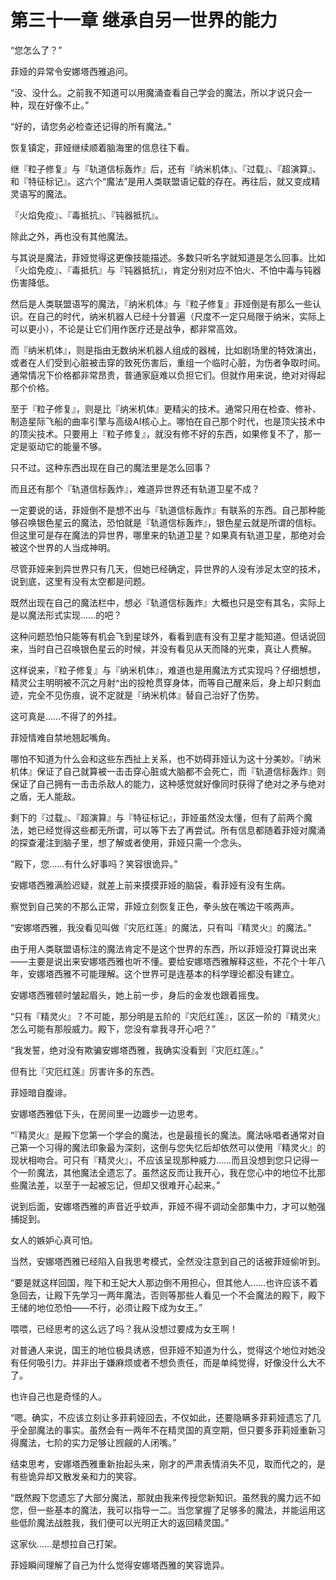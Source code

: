 # 第三十一章 继承自另一世界的能力

“您怎么了？”

菲娅的异常令安娜塔西雅追问。

“没、没什么。之前我不知道可以用魔涌查看自己学会的魔法，所以才说只会一种，现在好像不止。”

“好的，请您务必检查还记得的所有魔法。”

恢复镇定，菲娅继续顺着脑海里的信息往下看。

继『粒子修复』与『轨道信标轰炸』后，还有『纳米机体』、『过载』、『超演算』、和『特征标记』。这六个“魔法”是用人类联盟语记载的存在。再往后，就又变成精灵语写的魔法。

『火焰免疫』、『毒抵抗』、『钝器抵抗』。

除此之外，再也没有其他魔法。

与其说是魔法，菲娅觉得这更像技能描述。多数只听名字就知道是怎么回事。比如『火焰免疫』、『毒抵抗』与『钝器抵抗』，肯定分别对应不怕火、不怕中毒与钝器伤害降低。

然后是人类联盟语写的魔法，『纳米机体』与『粒子修复』菲娅倒是有那么一些认识。在自己的时代，纳米机器人已经十分普遍（尺度不一定只局限于纳米，实际上可以更小），不论是让它们用作医疗还是战争，都非常高效。

而『纳米机体』，则是指由无数纳米机器人组成的器械，比如剧场里的特效演出，或者在人们受到心脏被击穿的致死伤害后，重组一个临时心脏，为伤者争取时间。通常情况下价格都非常昂贵，普通家庭难以负担它们。但就作用来说，绝对对得起那个价格。

至于『粒子修复』，则是比『纳米机体』更精尖的技术。通常只用在检查、修补、制造星际飞船的曲率引擎与高级AI核心上。哪怕在自己那个时代，也是顶尖技术中的顶尖技术。只要用上『粒子修复』，就没有修不好的东西，如果修复不了，那一定是驱动它的能量不够。

只不过。这种东西出现在自己的魔法里是怎么回事？

而且还有那个『轨道信标轰炸』，难道异世界还有轨道卫星不成？

一定要说的话，菲娅倒不是想不出与『轨道信标轰炸』有联系的东西。自己那种能够召唤银色星云的魔法，恐怕就是『轨道信标轰炸』，银色星云就是所谓的信标。但这里可是存在魔法的异世界，哪里来的轨道卫星？如果真有轨道卫星，那绝对会被这个世界的人当成神明。

尽管菲娅来到异世界只有几天，但她已经确定，异世界的人没有涉足太空的技术，说到底，这里有没有太空都是问题。

既然出现在自己的魔法栏中，想必『轨道信标轰炸』大概也只是空有其名，实际上是以魔法形式实现……的吧？

这种问题恐怕只能等有机会飞到星球外，看看到底有没有卫星才能知道。但话说回来，当时自己召唤银色星云的时候，并没有看见从天而降的光束，真让人费解。

这样说来，『粒子修复』与『纳米机体』，难道也是用魔法方式实现吗？仔细想想，精灵公主明明被不沉之月射^出的投枪贯穿身体，而等自己醒来后，身上却只剩血迹，完全不见伤痕，说不定就是『纳米机体』替自己治好了伤势。

这可真是……不得了的外挂。

菲娅情难自禁地翘起嘴角。

哪怕不知道为什么会和这些东西扯上关系，也不妨碍菲娅认为这十分美妙。『纳米机体』保证了自己就算被一击击穿心脏或大脑都不会死亡，而『轨道信标轰炸』则保证了自己拥有一击击杀敌人的能力，这种感觉就好像同时获得了绝对之矛与绝对之盾，无人能敌。

剩下的『过载』、『超演算』与『特征标记』，菲娅虽然没太懂，但有了前两个魔法，她已经觉得这些都无所谓，可以等下去了再尝试。所有信息都随着菲娅对魔涌的探查灌注到脑子里，想了解或者使用，菲娅只需一个念头。

“殿下，您……有什么好事吗？笑容很诡异。”

安娜塔西雅满脸迟疑，就差上前来摸摸菲娅的脑袋，看菲娅有没有生病。

察觉到自己笑的不那么正常，菲娅立刻恢复正色，拳头放在嘴边干咳两声。

“安娜塔西雅，我没看见叫做『灾厄红莲』的魔法，只有叫『精灵火』的魔法。”

由于用人类联盟语标注的魔法肯定不是这个世界的东西，所以菲娅没打算说出来——主要是说出来安娜塔西雅也听不懂。要给安娜塔西雅解释这些，不花个十年八年，安娜塔西雅不可能理解。这个世界可是连基本的科学理论都没有建立。

安娜塔西雅顿时皱起眉头，她上前一步，身后的金发也跟着摇曳。

“只有『精灵火』？不可能，那分明是五阶的『灾厄红莲』，区区一阶的『精灵火』怎么可能有那般威力。殿下，您没有拿我寻开心吧？”

“我发誓，绝对没有欺骗安娜塔西雅，我确实没看到『灾厄红莲』。”

但有比『灾厄红莲』厉害许多的东西。

菲娅暗自腹诽。

安娜塔西雅低下头，在房间里一边踱步一边思考。

“『精灵火』是殿下您第一个学会的魔法，也是最擅长的魔法。魔法咏唱者通常对自己第一个习得的魔法印象最为深刻，这倒与您失忆后却依然可以使用『精灵火』的现状相吻合。可只有『精灵火』，不应该呈现那种威力……而且没想到您只记得一个一阶魔法，其他魔法全遗忘了。虽然这反而让我开心，我在您心中的地位不比那些魔法差，以至于一起被忘记，但却又很难开心起来。”

说到后面，安娜塔西雅的声音近乎蚊声，菲娅不得不调动全部集中力，才可以勉强捕捉到。

女人的嫉妒心真可怕。

当然，安娜塔西雅已经陷入自我思考模式，全然没注意到自己的话被菲娅偷听到。

“要是就这样回国，陛下和王妃大人那边倒不用担心，但其他人……也许应该不着急回去，让殿下先学习一两年魔法，否则等那些人看见一个不会魔法的殿下，殿下王储的地位恐怕——不行，必须让殿下成为女王。”

喂喂，已经思考的这么远了吗？我从没想过要成为女王啊！

对普通人来说，国王的地位极具诱惑，但菲娅不知道为什么，觉得这个地位对她没有任何吸引力。并非出于嫌麻烦或者不想负责任，而是单纯觉得，好像没什么大不了。

也许自己也是奇怪的人。

“嗯。确实，不应该立刻让多菲莉娅回去，不仅如此，还要隐瞒多菲莉娅遗忘了几乎全部魔法的事实。虽然会有一两年不在精灵国的真空期，但只要多菲莉娅重新习得魔法，七阶的实力足够让觊觎的人闭嘴。”

结束思考，安娜塔西雅重新抬起头来，刚才的严肃表情消失不见，取而代之的，是有些诡异却又散发亲和力的笑容。

“既然殿下您遗忘了大部分魔法，那就由我来传授您新知识。虽然我的魔力远不如您，但一些基本的魔法，我可以指导一二。当您掌握了足够多的魔法，并能运用这些低阶魔法战胜我，我们便可以光明正大的返回精灵国。”

这家伙……是想拉自己打架。

菲娅瞬间理解了自己为什么觉得安娜塔西雅的笑容诡异。
